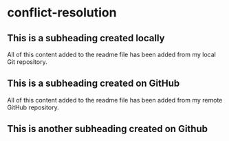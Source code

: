 # conflict-resolution

## This is a subheading created locally

  All of this content added to the readme file has been added from my local Git repository.
  
  ## This is a subheading created on GitHub

  All of this content added to the readme file has been added from my remote GitHub repository.
  
  ## This is another subheading created on Github
